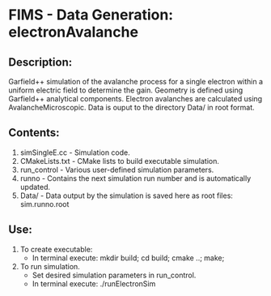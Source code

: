 # FIMS - Data Generation: electronAvalanche
## Description:
Garfield++ simulation of the avalanche process for a single electron within a uniform electric field to determine the gain.
Geometry is defined using Garfield++ analytical components.
Electron avalanches are calculated using AvalancheMicroscopic.
Data is ouput to the directory Data/ in root format.

## Contents:
1. simSingleE.cc - Simulation code.
2. CMakeLists.txt - CMake lists to build executable simulation.
3. run_control - Various user-defined simulation parameters.
4. runno - Contains the next simulation run number and is automatically updated.
5. Data/ - Data output by the simulation is saved here as root files: sim.runno.root

## Use:
1. To create executable:
   * In terminal execute: mkdir build; cd build; cmake ..; make;
2. To run simulation.
   * Set desired simulation parameters in run_control.
   * In terminal execute: ./runElectronSim
